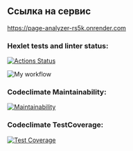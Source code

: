 ## Ссылка на сервис
https://page-analyzer-rs5k.onrender.com

### Hexlet tests and linter status:
[![Actions Status](https://github.com/a88217/java-project-72/actions/workflows/hexlet-check.yml/badge.svg)](https://github.com/a88217/java-project-72/actions)

![My workflow](https://github.com/a88217/java-project-72/actions/workflows/myWorkflow.yml/badge.svg)

### Codeclimate Maintainability:
[![Maintainability](https://api.codeclimate.com/v1/badges/75932efa13a57b81ea70/maintainability)](https://codeclimate.com/github/a88217/java-project-72/maintainability)

### Codeclimate TestCoverage:
[![Test Coverage](https://api.codeclimate.com/v1/badges/75932efa13a57b81ea70/test_coverage)](https://codeclimate.com/github/a88217/java-project-72/test_coverage)